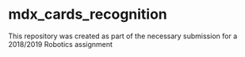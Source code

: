 # mdx_cards_recognition
This repository was created as part of the necessary submission for a 2018/2019 Robotics assignment
